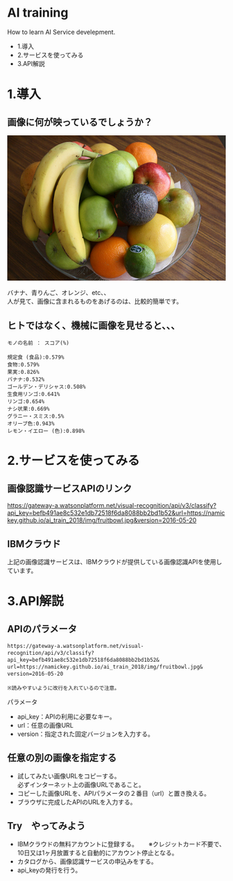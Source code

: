 # AI training
How to learn AI Service develepment.

* 1.導入　　
* 2.サービスを使ってみる　　
* 3.API解説　　

# 1.導入

## 画像に何が映っているでしょうか？

![fruitbowl.jpg](docs/img/fruitbowl.jpg)

バナナ、青りんご、オレンジ、etc、、  
人が見て、画像に含まれるものをあげるのは、比較的簡単です。　　

## ヒトではなく、機械に画像を見せると、、、
```
モノの名前 ： スコア(%)

規定食 (食品):0.579%
食物:0.579%
果実:0.826%
バナナ:0.532%
ゴールデン・デリシャス:0.508%
生食用リンゴ:0.641%
リンゴ:0.654%
ナシ状果:0.669%
グラニー・スミス:0.5%
オリーブ色:0.943%
レモン・イエロー (色):0.898%
```

# 2.サービスを使ってみる

## 画像認識サービスAPIのリンク
https://gateway-a.watsonplatform.net/visual-recognition/api/v3/classify?api_key=befb491ae8c532e1db72518f6da8088bb2bd1b52&url=https://namickey.github.io/ai_train_2018/img/fruitbowl.jpg&version=2016-05-20

## IBMクラウド
上記の画像認識サービスは、IBMクラウドが提供している画像認識APIを使用しています。　　

# 3.API解説

## APIのパラメータ
```
https://gateway-a.watsonplatform.net/visual-recognition/api/v3/classify?
api_key=befb491ae8c532e1db72518f6da8088bb2bd1b52&
url=https://namickey.github.io/ai_train_2018/img/fruitbowl.jpg&
version=2016-05-20

※読みやすいように改行を入れているので注意。
```

パラメータ  
* api_key：APIの利用に必要なキー。  
* url：任意の画像URL  
* version：指定された固定バージョンを入力する。  

## 任意の別の画像を指定する

* 試してみたい画像URLをコピーする。  
  必ずインターネット上の画像URLであること。  
* コピーした画像URLを、APIパラメータの２番目（url）と置き換える。  
* ブラウザに完成したAPIのURLを入力する。  

## Try　やってみよう

* IBMクラウドの無料アカウントに登録する。　　
  ※クレジットカード不要で、10日又は1ヶ月放置すると自動的にアカウント停止となる。　　
* カタログから、画像認識サービスの申込みをする。　　
* api_keyの発行を行う。　　
